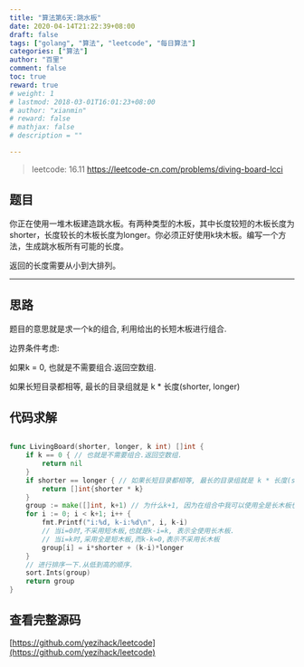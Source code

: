 ```yaml
---
title: "算法第6天:跳水板"
date: 2020-04-14T21:22:39+08:00
draft: false
tags: ["golang", "算法", "leetcode", "每日算法"]
categories: ["算法"]
author: "百里"
comment: false
toc: true
reward: true
# weight: 1
# lastmod: 2018-03-01T16:01:23+08:00
# author: "xianmin"
# reward: false
# mathjax: false
# description = ""

---
```


> leetcode: 16.11
> https://leetcode-cn.com/problems/diving-board-lcci

## 题目

你正在使用一堆木板建造跳水板。有两种类型的木板，其中长度较短的木板长度为shorter，长度较长的木板长度为longer。你必须正好使用k块木板。编写一个方法，生成跳水板所有可能的长度。

返回的长度需要从小到大排列。

---

## 思路

题目的意思就是求一个k的组合, 利用给出的长短木板进行组合.

边界条件考虑:

如果k = 0, 也就是不需要组合.返回空数组.

如果长短目录都相等, 最长的目录组就是 k * 长度(shorter, longer)


## 代码求解
```go

func LivingBoard(shorter, longer, k int) []int {
	if k == 0 { // 也就是不需要组合.返回空数组.
		return nil
	}
	if shorter == longer { // 如果长短目录都相等, 最长的目录组就是 k * 长度(shorter, longer)
		return []int{shorter * k}
	}
	group := make([]int, k+1) // 为什么k+1, 因为在组合中我可以使用全是长木板也可以使用全是短木板.
	for i := 0; i < k+1; i++ {
		fmt.Printf("i:%d, k-i:%d\n", i, k-i)
		// 当i=0时,不采用短木板,也就是k-i=k, 表示全使用长木板.
		// 当i=k时,采用全是短木板,而k-k=0,表示不采用长木板
		group[i] = i*shorter + (k-i)*longer
	}
	// 进行排序一下.从低到高的顺序.
	sort.Ints(group)
	return group
}
```

## 查看完整源码
[https://github.com/yezihack/leetcode](https://github.com/yezihack/leetcode)


